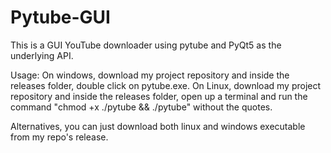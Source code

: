# Pytube-GUI
This is a GUI YouTube downloader using pytube and PyQt5 as the underlying API.

Usage:
On windows, download my project repository and inside the releases folder, double click on pytube.exe.
On Linux, download my project repository and inside the releases folder, open up a terminal and run the command "chmod +x ./pytube && ./pytube" without the quotes.

Alternatives, you can just download both linux and windows executable from my repo's release.

